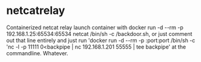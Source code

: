 # netcatrelay
Containerized netcat relay
launch container with docker run -d --rm -p 192.168.1.25:65534:65534 netcat /bin/sh -c /backdoor.sh, or just comment out that line entirely and just run 'docker run -d --rm -p <forwardinghost>:port:port /bin/sh -c 'nc -l -p 11111 0<backpipe | nc 192.168.1.201 55555 | tee backpipe' at the commandline. Whatever.
